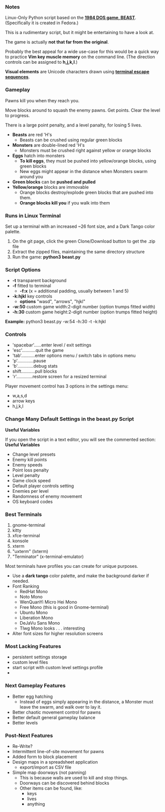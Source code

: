 ### Notes

Linux-Only Python script based on the **[1984 DOS game, BEAST](https://github.com/wattahay/cli-game-scripts/wiki)**. (Specifically it is created in Fedora.)

This is a rudimentary script, but it might be entertaining to have a look at.

The game is actually **not that far from the original**. 

Probably the best appeal for a wide use-case for this would be a quick way to practice **Vim key muscle memory** on the command line. (The direction controls can be assigned to **h,j,k,l**.)

**Visual elements** are Unicode characters drawn using **[terminal escape sequences](https://github.com/wattahay/cli-game-scripts/wiki/Inline-Cursor-Movement)**.

### Gameplay

Pawns kill you when they reach you.

Move blocks around to squash the enemy pawns. Get points. Clear the level to progress.

There is a large point penalty, and a level panalty, for losing 5 lives.

* **Beasts** are red 'H's
	* Beasts can be crushed using regular green blocks
* **Monsters** are double-lined red 'H's
	* Monsters must be crushed right against yellow or orange blocks
* **Eggs** hatch into monsters
	* **To kill eggs**, they must be pushed into yellow/orange blocks, using green blocks
	* New eggs might appear in the distance when Monsters swarm around you
* **Green blocks** can be **pushed and pulled**
* **Yellow/orange** blocks are immovable
	* Orange blocks destroy/explode green blocks that are pushed into them.
	* **Orange blocks kill you** if you walk into them

### Runs in Linux Terminal

Set up a terminal with an increased ~26 font size, and a Dark Tango color palette.
1. On the git page, click the green Clone/Download button to get the .zip file
2. Extract the zipped files, maintaining the same directory structure
4. Run the game: **python3 beast.py**

### Script Options

* **-t** transparent background
* **-f** fitted to terminal
	* **-f:x** (x = additional padding, usually between 1 and 5)
* **-k:hjkl** key controls
	* **options** "wasd", "arrows", "hjkl"
* **-w:50** custom game width:2-digit number (option trumps fitted width)
* **-h:30** custom game height:2-digit number (option trumps fitted height)

**Example:** python3 beast.py -w:54 -h:30 -t -k:hjkl

### Controls

* 'spacebar'......enter level / exit settings
* 'esc'...........quit the game
* 'tab'...........enter options menu / switch tabs in options menu
* 'p'.............pause
* 'b'.............debug stats
* shift...........pull blocks
* 'r'.............restore screen for a resized terminal

Player movement control has 3 options in the settings menu:

* w,a,s,d
* arrow keys
* h,j,k,l


### Change Many Default Settings in the beast.py Script

**Useful Variables**

If you open the script in a text editor, you will see the commented section: **Useful Variables**

* Change level presets
* Enemy kill points
* Enemy speeds
* Point loss penalty
* Level penalty
* Game clock speed
* Default player controls setting
* Enemies per level
* Randomness of enemy movement
* OS keyboard codes

### Best Terminals

1. gnome-terminal
2. kitty
3. xfce-terminal
4. konsole
5. xterm
6. "uxterm" (lxterm)
7. "Terminator" (x-terminal-emulator)

Most terminals have profiles you can create for unique purposes.

* Use a **dark tango** color palette, and make the background darker if needed.
* Font Ranking
	* RedHat Mono
	* Noto Mono
	* WenQuanYi Micro Hei Mono
	* Free Mono (this is good in Gnome-terminal)
	* Ubuntu Mono
 	* Liberation Mono
 	* DeJaVu Sans Mono
 	* Tlwg Mono looks . . . interesting
* Alter font sizes for higher resolution screens

### Most Lacking Features

* persistent settings storage
* custom level files
* start script with custom level settings profile
* 
### Next Gameplay Features

* Better egg hatching
	* Instead of eggs simply appearing in the distance, a Monster must leave the swarm, and walk over to lay it.
* Better chaotic movement control for pawns
* Better default general gameplay balance
* Better levels

### Post-Next Features

* Re-Write?
* Intermittent line-of-site movement for pawns
* Added form to block placement
* Design maps in a spreadsheet application
	* export/import as CSV file
* Simple map doorways (not panning)
	* This is because walls are used to kill and stop things.
 	* Doorways can be discovered behind blocks
  	* Other items can be found, like:
  		* keys
  	 	* lives
  	  	* anything


